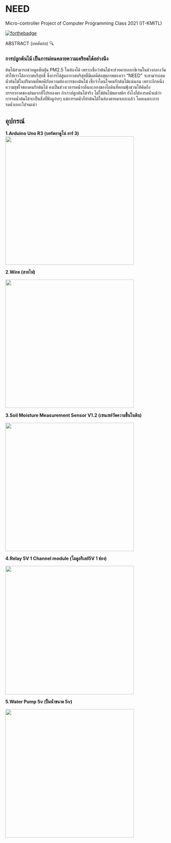 <h1>NEED</h1>
Micro-controller Project of Computer Programming Class 2021 (IT-KMITL)


[![forthebadge](https://forthebadge.com/images/badges/made-with-c.svg)](https://forthebadge.com)


ABSTRACT (บทคัดย่อ) 🔍



  <h3>การปลูกต้นไม้ เป็นการผ่อนคลายความเครียดได้อย่างนึง</h3>
  
  ต้นไม้สามารถช่วยดูดซับฝุ่น PM2.5 ในห้องได้ เพราะเชื่อว่าต้นไม้จะช่วยคายออกซิเจนในช่วงกลางวันทำให้เราได้อากาศบริสุทธิ์ ซึ่งการได้สูดอากาศบริสุทธิ์มีผลดีต่อสุขภาพของเรา
“NEED” จะสามารถลดน้ำต้นไม้ในปริมาณที่พอดีกับความต้องการของต้นไม้ เชื่อว่าโดนใจคนรักต้นไม้แน่นอน เพราะอีกหนึ่งความสุขใจของคนรักต้นไม้ คงเป็นช่วงเวลารดน้ำกลิ่นละอองของไอดินที่หอมฟุ้งชวนให้คิดถึงบรรยากาศของฝนแรกที่โปรยลงมา ถ้าเราปลูกต้นไม้จริง ไม่ใช่ต้นไม้พลาสติก ยังไงก็ต้องรดน้ำแม้ว่าการรดน้ำต้นไม้จะเป็นสิ่งที่ฟังดูง่ายๆ แต่การรดน้ำก็ทำต้นไม้ในห้องตายมาเยอะแล้ว โดยเฉพาะการรดน้ำเยอะไปจนเน่า
  


<h2>อุปกรณ์</h2>
<b>1.Arduino Uno R3 (บอร์ดอาดูโน่ อาร์ 3)</b>

<img src="https://user-images.githubusercontent.com/43031095/117253622-9b00f200-ae71-11eb-8727-de48ff196015.jpeg" width="400" height="400">

<b>2.Wire (สายไฟ)</b>

<img src="https://user-images.githubusercontent.com/43031095/117254186-4b6ef600-ae72-11eb-8349-043d5ce57707.jpeg" width="400" height="400">

<b>3.Soil Moisture Measurement Sensor V1.2 (เซนเซอ์วัดความชื้นในดิน)</b>

<img src="https://user-images.githubusercontent.com/43031095/117256034-6d697800-ae74-11eb-9faf-596475fd1d89.jpeg" width="400" height="400">

<b>4.Relay 5V 1 Channel module (โมดูลรีเลย์5V 1 ช่อง)</b>

<img src="https://user-images.githubusercontent.com/43031095/117256372-d05b0f00-ae74-11eb-9237-70f6a8fa149a.jpeg" width="400" height="400">

<b>5.Water Pump 5v (ปั้มน้ำขนาด 5v)</b>

<img src="https://user-images.githubusercontent.com/43031095/117256555-08fae880-ae75-11eb-8847-e7cbc1749252.jpeg" width="400" height="400">

